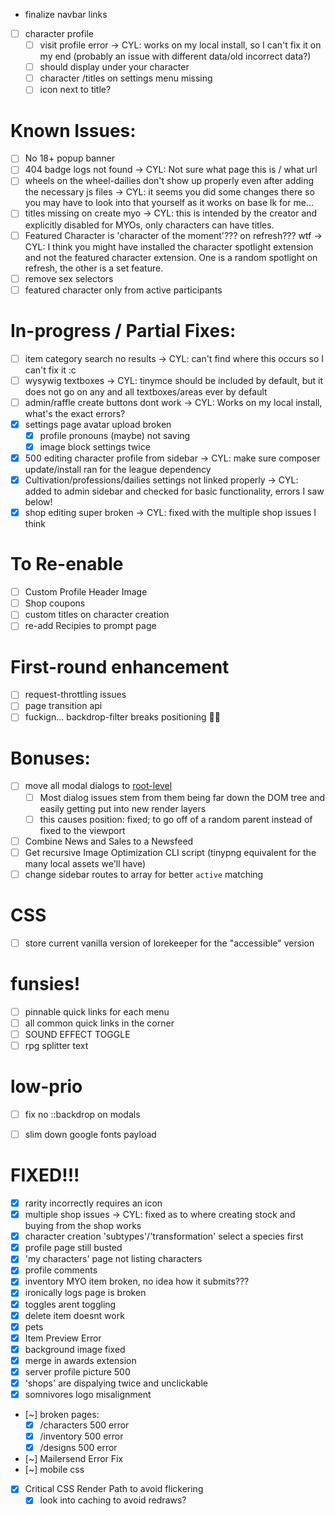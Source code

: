 - finalize navbar links

- [ ] character profile
  - [ ] visit profile error
      -> CYL: works on my local install, so I can't fix it on my end (probably an issue with different data/old incorrect data?)
  - [ ] should display under your character
  - [ ] character /titles on settings menu missing
  - [ ] icon next to title?

# Known Issues:
- [ ] No 18+ popup banner
- [ ] 404 badge logs not found
    -> CYL: Not sure what page this is / what url
- [ ] wheels on the wheel-dailies don't show up properly even after adding the necessary js files
    -> CYL: it seems you did some changes there so you may have to look into that yourself as it works on base lk for me...
- [ ] titles missing on create myo
    -> CYL: this is intended by the creator and explicitly disabled for MYOs, only characters can have titles.
- [ ] Featured Character is 'character of the moment'??? on refresh??? wtf
    -> CYL: I think you might have installed the character spotlight extension and not the featured character extension. One is a random spotlight on refresh, the other is a set feature.
- [ ] remove sex selectors
- [ ] featured character only from active participants

# In-progress / Partial Fixes:
- [ ] item category search no results
    -> CYL: can't find where this occurs so I can't fix it :c
- [ ] wysywig textboxes
    -> CYL: tinymce should be included by default, but it does not go on any and all textboxes/areas ever by default
- [ ] admin/raffle create buttons dont work
    -> CYL: Works on my local install, what's the exact errors?
- [x] settings page avatar upload broken
  - [x] profile pronouns (maybe) not saving
  - [x] image block settings twice
- [x] 500 editing character profile from sidebar
    -> CYL: make sure composer update/install ran for the league dependency
- [x] Cultivation/professions/dailies settings not linked properly
    -> CYL: added to admin sidebar and checked for basic functionality, errors I saw below!
- [x] shop editing super broken
    -> CYL: fixed with the multiple shop issues I think

# To Re-enable
- [ ] Custom Profile Header Image
- [ ] Shop coupons
- [ ] custom titles on character creation
- [ ] re-add Recipies to prompt page

# First-round enhancement
- [ ] request-throttling issues
- [ ] page transition api
- [ ] fuckign... backdrop-filter breaks positioning 😮‍💨

# Bonuses:
- [ ] move all modal dialogs to [root-level](resources/views/layouts/app.blade.php#L173)
  - [ ] Most dialog issues stem from them being far down the DOM tree and easily getting put into new render layers
  - [ ] this causes position: fixed; to go off of a random parent instead of fixed to the viewport
- [ ] Combine News and Sales to a Newsfeed
- [ ] Get recursive Image Optimization CLI script (tinypng equivalent for the many local assets we'll have)
- [ ] change sidebar routes to array for better `active` matching

# CSS
- [ ] store current vanilla version of lorekeeper for the "accessible" version

# funsies!
- [ ] pinnable quick links for each menu
- [ ] all common quick links in the corner
- [ ] SOUND EFFECT TOGGLE
- [ ] rpg splitter text

# low-prio
- [ ] fix no ::backdrop on modals
- [ ] slim down google fonts payload



# FIXED!!!
- [x] rarity incorrectly requires an icon
- [x] multiple shop issues
    -> CYL: fixed as to where creating stock and buying from the shop works
- [x] character creation 'subtypes'/'transformation' select a species first
- [x] profile page still busted
- [x] 'my characters' page not listing characters
- [x] profile comments
- [x] inventory MYO item broken, no idea how it submits???
- [x] ironically logs page is broken
- [x] toggles arent toggling
- [x] delete item doesnt work
- [x] pets
- [x] Item Preview Error
- [x] background image fixed
- [x] merge in awards extension
- [x] server profile picture 500
- [x] 'shops' are dispalying twice and unclickable
- [x] somnivores logo misalignment
- [~] broken pages:
    - [x] /characters 500 error
    - [x] /inventory 500 error
    - [x] /designs 500 error
- [~] Mailersend Error Fix
- [~] mobile css
- [x] Critical CSS Render Path to avoid flickering
    - [x] look into caching to avoid redraws?

